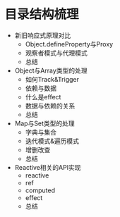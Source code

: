 # 目录结构梳理

- 新旧响应式原理对比
  - Object.defineProperty与Proxy
  - 观察者模式与代理模式
  - 总结
- Object与Array类型的处理
  - 如何Track&Trigger
  - 依赖与数据
  - 什么是effect
  - 数据与依赖的关系
  - 总结
- Map与Set类型的处理
  - 字典与集合
  - 迭代模式&遍历模式
  - 增删改查
  - 总结
- Reactive相关的API实现
  - reactive
  - ref
  - computed
  - effect
  - 总结